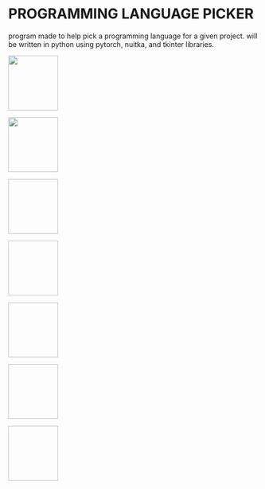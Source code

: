# PROGRAMMING LANGUAGE PICKER #

program made to help pick a programming language for a given project.
will be written in python using pytorch, nuitka, and tkinter libraries.

<img src="https://github.com/wettestsock/language-picker/assets/119987092/13034508-b0ce-48d5-82e9-976c50f36349)https://github.com/wettestsock/language-picker/assets/119987092/13034508-b0ce-48d5-82e9-976c50f36349" width="100" height="110">

<img src="https://github.com/wettestsock/language-picker/assets/119987092/80291a15-e79d-425d-a992-9d8fa35cf48a
" width="100" height="110">


<img src="
" width="100" height="110"> 

<img src="
" width="100" height="110">

<img src="
" width="100" height="110">

<img src="
" width="100" height="110">

<img src="
" width="100" height="110">

